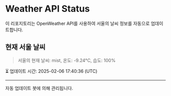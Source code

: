 
# Weather API Status

이 리포지토리는 OpenWeather API를 사용하여 서울의 날씨 정보를 자동으로 업데이트합니다.

## 현재 서울 날씨
> 서울의 현재 날씨: mist, 온도: -9.24°C, 습도: 100%

⏳ 업데이트 시간: 2025-02-06 17:40:36 (UTC)

---
자동 업데이트 봇에 의해 관리됩니다.
